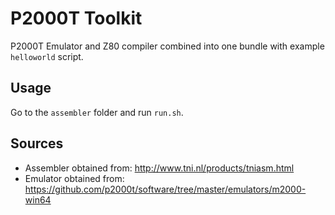 # P2000T Toolkit

P2000T Emulator and Z80 compiler combined into one bundle with example `helloworld` script.

## Usage
Go to the `assembler` folder and run `run.sh`.

## Sources
* Assembler obtained from: http://www.tni.nl/products/tniasm.html
* Emulator obtained from: https://github.com/p2000t/software/tree/master/emulators/m2000-win64
